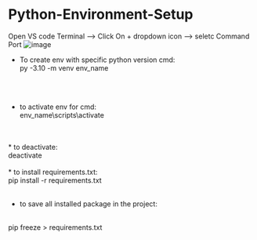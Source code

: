 # Python-Environment-Setup

Open VS code Terminal --> Click On + dropdown icon --> seletc Command Port
![image](https://github.com/user-attachments/assets/fc441325-236f-4058-983d-9690009c7a9b)


* To create env with specific python version cmd:
  <br/>
py -3.10 -m venv env_name
<br/>
<br/>

* to activate env for cmd:
  <br/>
env_name\scripts\activate
<br/>
<br/>
* to deactivate:
  <br/>
deactivate
<br/>
<br/>
* to install requirements.txt:
  <br/>
pip install -r requirements.txt
<br/>
<br/>

* to save all installed package in the project:
<br/>
pip freeze > requirements.txt
<br/><br/>

